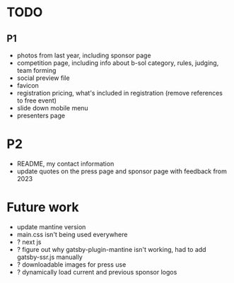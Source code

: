 # TODO

## P1
- photos from last year, including sponsor page
- competition page, including info about b-sol category, rules, judging, team forming
- social preview file
- favicon
- registration pricing, what's included in registration (remove references to free event)
- slide down mobile menu
- presenters page

# P2
- README, my contact information
- update quotes on the press page and sponsor page with feedback from 2023

# Future work
- update mantine version
- main.css isn't being used everywhere
- ? next js
- ? figure out why gatsby-plugin-mantine isn't working, had to add gatsby-ssr.js manually
- ? downloadable images for press use
- ? dynamically load current and previous sponsor logos
